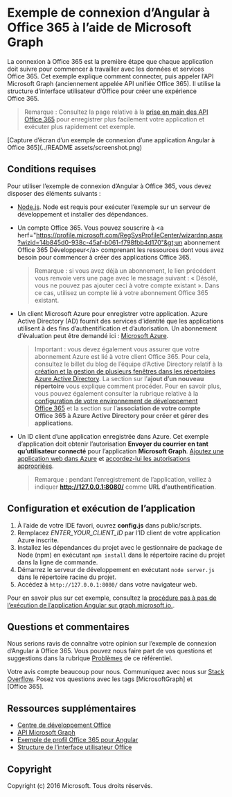 # Exemple de connexion d’Angular à Office 365 à l’aide de Microsoft Graph

La connexion à Office 365 est la première étape que chaque application doit suivre pour commencer à travailler avec les données et services Office 365. Cet exemple explique comment connecter, puis appeler l’API Microsoft Graph (anciennement appelée API unifiée Office 365). Il utilise la structure d’interface utilisateur d’Office pour créer une expérience Office 365.

> Remarque : Consultez la page relative à la [prise en main des API Office 365](http://dev.office.com/getting-started/office365apis?platform=option-angular#setup) pour enregistrer plus facilement votre application et exécuter plus rapidement cet exemple.

[Capture d’écran d’un exemple de connexion d’une application Angular à Office 365](../README assets/screenshot.png)

## Conditions requises

Pour utiliser l’exemple de connexion d’Angular à Office 365, vous devez disposer des éléments suivants :
* [Node.js](https://nodejs.org/). Node est requis pour exécuter l’exemple sur un serveur de développement et installer des dépendances. 
* Un compte Office 365. Vous pouvez souscrire à &lt;a herf="https://profile.microsoft.com/RegSysProfileCenter/wizardnp.aspx?wizid=14b845d0-938c-45af-b061-f798fbb4d170"&gt;un abonnement Office 365 Développeur&lt;/a&gt; comprenant les ressources dont vous avez besoin pour commencer à créer des applications Office 365.

     > Remarque : si vous avez déjà un abonnement, le lien précédent vous renvoie vers une page avec le message suivant : « Désolé, vous ne pouvez pas ajouter ceci à votre compte existant ». Dans ce cas, utilisez un compte lié à votre abonnement Office 365 existant.
* Un client Microsoft Azure pour enregistrer votre application. Azure Active Directory (AD) fournit des services d’identité que les applications utilisent à des fins d’authentification et d’autorisation. Un abonnement d’évaluation peut être demandé ici : [Microsoft Azure](https://account.windowsazure.com/SignUp).

     > Important : vous devez également vous assurer que votre abonnement Azure est lié à votre client Office 365. Pour cela, consultez le billet du blog de l’équipe d’Active Directory relatif à la [création et la gestion de plusieurs fenêtres dans les répertoires Azure Active Directory](http://blogs.technet.com/b/ad/archive/2013/11/08/creating-and-managing-multiple-windows-azure-active-directories.aspx). La section sur l’**ajout d’un nouveau répertoire** vous explique comment procéder. Pour en savoir plus, vous pouvez également consulter la rubrique relative à la [configuration de votre environnement de développement Office 365](https://msdn.microsoft.com/office/office365/howto/setup-development-environment#bk_CreateAzureSubscription) et la section sur l’**association de votre compte Office 365 à Azure Active Directory pour créer et gérer des applications**.
* Un ID client d’une application enregistrée dans Azure. Cet exemple d’application doit obtenir l’autorisation **Envoyer du courrier en tant qu’utilisateur connecté** pour l’application **Microsoft Graph**. [Ajoutez une application web dans Azure](https://msdn.microsoft.com/office/office365/HowTo/add-common-consent-manually#bk_RegisterWebApp) et [accordez-lui les autorisations appropriées](https://github.com/OfficeDev/O365-Angular-Microsoft-Graph-Connect/wiki/Grant-permissions-to-the-Connect-application-in-Azure).

     > Remarque : pendant l’enregistrement de l’application, veillez à indiquer **http://127.0.0.1:8080/** comme **URL d’authentification**.

## Configuration et exécution de l’application

1. À l’aide de votre IDE favori, ouvrez **config.js** dans public/scripts.
2. Remplacez *ENTER_YOUR_CLIENT_ID* par l’ID client de votre application Azure inscrite.
3. Installez les dépendances du projet avec le gestionnaire de package de Node (npm) en exécutant ```npm install``` dans le répertoire racine du projet dans la ligne de commande.
4. Démarrez le serveur de développement en exécutant ```node server.js``` dans le répertoire racine du projet.
5. Accédez à ```http://127.0.0.1:8080/``` dans votre navigateur web.

Pour en savoir plus sur cet exemple, consultez la [procédure pas à pas de l’exécution de l’application Angular sur graph.microsoft.io.](http://graph.microsoft.io/docs/platform/angular). 

## Questions et commentaires

Nous serions ravis de connaître votre opinion sur l’exemple de connexion d’Angular à Office 365. Vous pouvez nous faire part de vos questions et suggestions dans la rubrique [Problèmes](https://github.com/OfficeDev/O365-Angular-Microsoft-Graph-Connect/issues) de ce référentiel.

Votre avis compte beaucoup pour nous. Communiquez avec nous sur [Stack Overflow](http://stackoverflow.com/questions/tagged/office365+or+microsoftgraph). Posez vos questions avec les tags [MicrosoftGraph] et [Office 365].
  
## Ressources supplémentaires

* [Centre de développement Office](http://dev.office.com/)
* [API Microsoft Graph](http://graph.microsoft.io)
* [Exemple de profil Office 365 pour Angular](https://github.com/OfficeDev/O365-Angular-Profile)
* [Structure de l’interface utilisateur Office](http://dev.office.com/fabric)

## Copyright
Copyright (c) 2016 Microsoft. Tous droits réservés.


